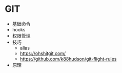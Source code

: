 # GIT

-   基础命令
-   hooks
-   权限管理
-   技巧
    -   alias
    -   https://ohshitgit.com/
    -   https://github.com/k88hudson/git-flight-rules
-   原理
